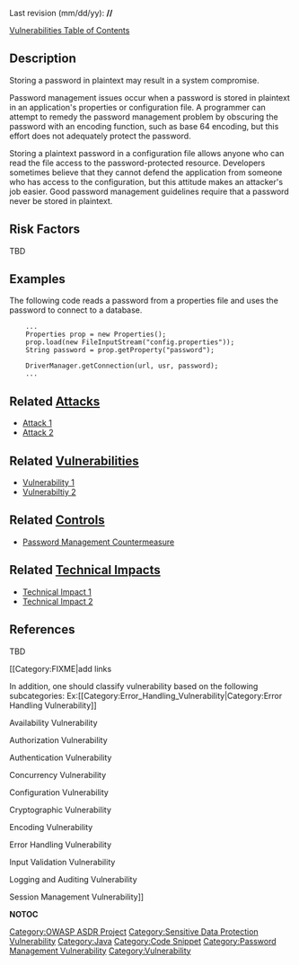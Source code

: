Last revision (mm/dd/yy): **//**

[Vulnerabilities Table of Contents](ASDR_TOC_Vulnerabilities "wikilink")

## Description

Storing a password in plaintext may result in a system compromise.

Password management issues occur when a password is stored in plaintext
in an application's properties or configuration file. A programmer can
attempt to remedy the password management problem by obscuring the
password with an encoding function, such as base 64 encoding, but this
effort does not adequately protect the password.

Storing a plaintext password in a configuration file allows anyone who
can read the file access to the password-protected resource. Developers
sometimes believe that they cannot defend the application from someone
who has access to the configuration, but this attitude makes an
attacker's job easier. Good password management guidelines require that
a password never be stored in plaintext.

## Risk Factors

TBD

## Examples

The following code reads a password from a properties file and uses the
password to connect to a database.

```
    ...
    Properties prop = new Properties();
    prop.load(new FileInputStream("config.properties"));
    String password = prop.getProperty("password");

    DriverManager.getConnection(url, usr, password);
    ...
```

## Related [Attacks](Attacks "wikilink")

  - [Attack 1](Attack_1 "wikilink")
  - [Attack 2](Attack_2 "wikilink")

## Related [Vulnerabilities](Vulnerabilities "wikilink")

  - [Vulnerability 1](Vulnerability_1 "wikilink")
  - [Vulnerabiltiy 2](Vulnerabiltiy_2 "wikilink")

## Related [Controls](Controls "wikilink")

  - [Password Management
    Countermeasure](Password_Management_Countermeasure "wikilink")

## Related [Technical Impacts](Technical_Impacts "wikilink")

  - [Technical Impact 1](Technical_Impact_1 "wikilink")
  - [Technical Impact 2](Technical_Impact_2 "wikilink")

## References

TBD

\[\[Category:FIXME|add links

In addition, one should classify vulnerability based on the following
subcategories:
Ex:\[\[Category:Error_Handling_Vulnerability|Category:Error Handling
Vulnerability\]\]

Availability Vulnerability

Authorization Vulnerability

Authentication Vulnerability

Concurrency Vulnerability

Configuration Vulnerability

Cryptographic Vulnerability

Encoding Vulnerability

Error Handling Vulnerability

Input Validation Vulnerability

Logging and Auditing Vulnerability

Session Management Vulnerability\]\]

__NOTOC__

[Category:OWASP ASDR Project](Category:OWASP_ASDR_Project "wikilink")
[Category:Sensitive Data Protection
Vulnerability](Category:Sensitive_Data_Protection_Vulnerability "wikilink")
[Category:Java](Category:Java "wikilink") [Category:Code
Snippet](Category:Code_Snippet "wikilink") [Category:Password Management
Vulnerability](Category:Password_Management_Vulnerability "wikilink")
[Category:Vulnerability](Category:Vulnerability "wikilink")